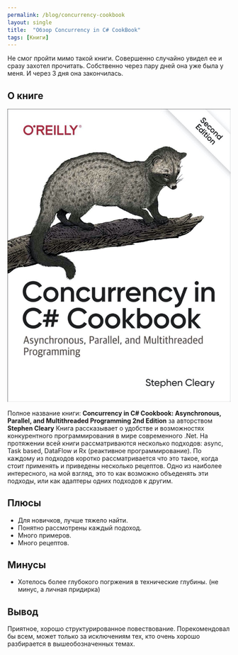 ```yaml
---
permalink: /blog/concurrency-cookbook
layout: single
title:  "Обзор Concurrency in C# CookBook"
tags: [Книги]
---
```


Не смог пройти мимо такой книги. Совершенно случайно увидел ее и сразу захотел прочитать.
Собственно через пару дней она уже была у меня. И через 3 дня она закончилась.

## О книге

![Обложка](/assets/images/concurrency-ck-cover.jpg)

Полное название книги: **Concurrency in C# Cookbook: Asynchronous, Parallel, and Multithreaded Programming 2nd Edition** за авторством **Stephen Cleary**
Книга рассказывает о удобстве и возможностях конкурентного программирования в мире современного .Net. На протяжении всей книги рассматриваются несколько подходов: async, Task based, DataFlow и Rx (реактивное программирование).
По каждому из подходов коротко рассматривается что это такое, когда стоит применять и приведены несколько рецептов.
Одно из наиболее интересного, на мой взгляд, это то как возможно объеденять эти подходы, или как адаптеры одних подходов к другим.

## Плюсы

* Для новичков, лучше тяжело найти.
* Понятно рассмотрены каждый подоход.
* Много примеров.
* Много рецептов.

## Минусы

* Хотелось более глубокого погржения в технические глубины. (не минус, а личная придирка)

## Вывод

Приятное, хорошо структурированное повествование. Порекомендовал бы всем, может только за исключениям тех, кто очень хорошо разбирается в вышеобозначенных темах.